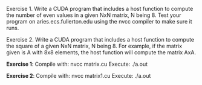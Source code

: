 

Exercise 1. Write a CUDA program that includes a host function to compute the number of even values in a given NxN matrix, N being 8. 
Test your program on aries.ecs.fullerton.edu using the nvcc compiler to make sure it runs.

Exercise 2. Write a CUDA program that includes a host function to compute the square of a given NxN matrix, N being 8. For example, if the matrix given is A with 8x8 elements, the host function will compute the matrix AxA.

**Exercise 1**:
Compile with: nvcc matrix.cu
Execute: ./a.out

**Exercise 2**:
Compile with: nvcc matrix1.cu
Execute: ./a.out
